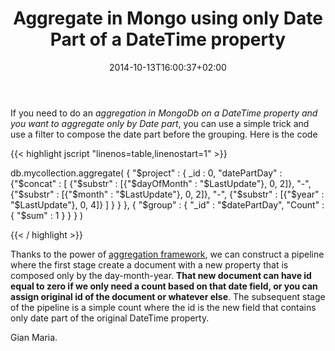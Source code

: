 ﻿---
title: "Aggregate in Mongo using only Date Part of a DateTime property"
description: ""
date: 2014-10-13T16:00:37+02:00
draft: false
tags: [MongoDb]
categories: [NoSql]
---
If you need to do an *aggregation in MongoDb on a DateTime property and you want to aggregate only by Date part*, you can use a simple trick and use a filter to compose the date part before the grouping. Here is the code

{{< highlight jscript "linenos=table,linenostart=1" >}}


db.mycollection.aggregate(
{
    "$project" :
    {
       _id : 0,
       "datePartDay" : {"$concat" : [
           {"$substr" : [{"$dayOfMonth" : "$LastUpdate"}, 0, 2]}, "-",
           {"$substr" : [{"$month" : "$LastUpdate"}, 0, 2]}, "-",
           {"$substr" : [{"$year" : "$LastUpdate"}, 0, 4]}
     ] }
    }
},
{ "$group" : 
    { "_id" : "$datePartDay", "Count" : { "$sum" : 1 } } 
    }
)

{{< / highlight >}}

Thanks to the power of [aggregation framework](http://docs.mongodb.org/manual/applications/aggregation/), we can construct a pipeline where the first stage create a document with a new property that is composed only by the day-month-year.  **That new document can have id equal to zero if we only need a count based on that date field, or you can assign original id of the document or whatever else**. The subsequent stage of the pipeline is a simple count where the id is the new field that contains only date part of the original DateTime property.

Gian Maria.
